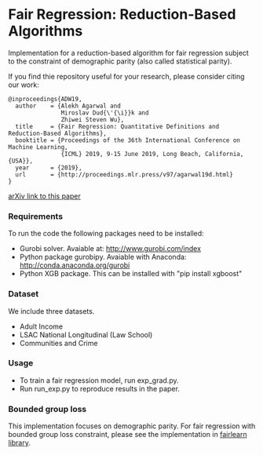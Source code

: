 # Fair Regression: Reduction-Based Algorithms

Implementation for a reduction-based algorithm for fair regression
subject to the constraint of demographic parity (also called statistical parity).


If you find thie repository useful for your research, please consider
citing our work:

```
@inproceedings{ADW19,
  author    = {Alekh Agarwal and
               Miroslav Dud{\'{\i}}k and
               Zhiwei Steven Wu},
  title     = {Fair Regression: Quantitative Definitions and Reduction-Based Algorithms},
  booktitle = {Proceedings of the 36th International Conference on Machine Learning,
               {ICML} 2019, 9-15 June 2019, Long Beach, California, {USA}},
  year      = {2019},
  url       = {http://proceedings.mlr.press/v97/agarwal19d.html}
}
```
[arXiv link to this paper](https://arxiv.org/abs/1905.12843)


### Requirements
To run the code the following packages need to be installed:
- Gurobi solver. Avaiable at: http://www.gurobi.com/index
- Python package gurobipy. Avaiable with Anaconda: http://conda.anaconda.org/gurobi
- Python XGB package. This can be installed with "pip install xgboost"


### Dataset
We include three datasets.
- Adult Income 
- LSAC National Longitudinal (Law School) 
- Communities and Crime 


### Usage
- To train a fair regression model, run exp_grad.py.
- Run run_exp.py to reproduce results in the paper.


### Bounded group loss
This implementation focuses on demographic parity. For fair regression
  with bounded group loss constraint, please see the implementation in
  [fairlearn
  library](https://fairlearn.github.io/user_guide/mitigation.html?highlight=bounded%20group).
